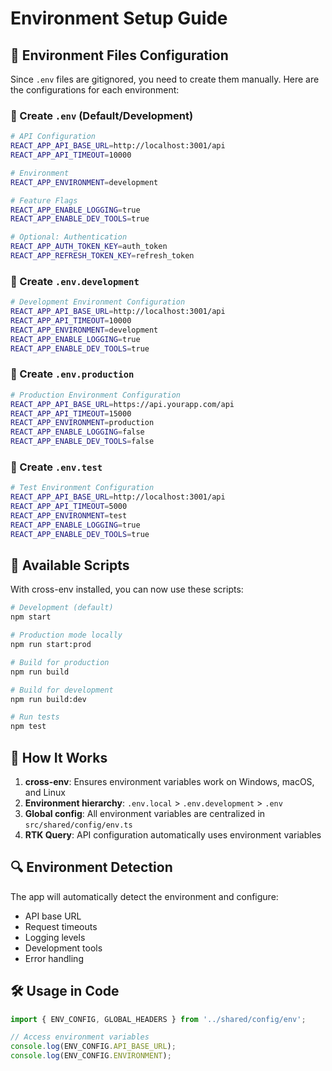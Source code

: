 # Environment Setup Guide

## 🔧 Environment Files Configuration

Since `.env` files are gitignored, you need to create them manually. Here are the configurations for each environment:

### 📁 Create `.env` (Default/Development)
```bash
# API Configuration
REACT_APP_API_BASE_URL=http://localhost:3001/api
REACT_APP_API_TIMEOUT=10000

# Environment
REACT_APP_ENVIRONMENT=development

# Feature Flags
REACT_APP_ENABLE_LOGGING=true
REACT_APP_ENABLE_DEV_TOOLS=true

# Optional: Authentication
REACT_APP_AUTH_TOKEN_KEY=auth_token
REACT_APP_REFRESH_TOKEN_KEY=refresh_token
```

### 📁 Create `.env.development`
```bash
# Development Environment Configuration
REACT_APP_API_BASE_URL=http://localhost:3001/api
REACT_APP_API_TIMEOUT=10000
REACT_APP_ENVIRONMENT=development
REACT_APP_ENABLE_LOGGING=true
REACT_APP_ENABLE_DEV_TOOLS=true
```

### 📁 Create `.env.production`
```bash
# Production Environment Configuration
REACT_APP_API_BASE_URL=https://api.yourapp.com/api
REACT_APP_API_TIMEOUT=15000
REACT_APP_ENVIRONMENT=production
REACT_APP_ENABLE_LOGGING=false
REACT_APP_ENABLE_DEV_TOOLS=false
```

### 📁 Create `.env.test`
```bash
# Test Environment Configuration
REACT_APP_API_BASE_URL=http://localhost:3001/api
REACT_APP_API_TIMEOUT=5000
REACT_APP_ENVIRONMENT=test
REACT_APP_ENABLE_LOGGING=true
REACT_APP_ENABLE_DEV_TOOLS=true
```

## 🚀 Available Scripts

With cross-env installed, you can now use these scripts:

```bash
# Development (default)
npm start

# Production mode locally
npm run start:prod

# Build for production
npm run build

# Build for development
npm run build:dev

# Run tests
npm test
```

## 📝 How It Works

1. **cross-env**: Ensures environment variables work on Windows, macOS, and Linux
2. **Environment hierarchy**: `.env.local` > `.env.development` > `.env`
3. **Global config**: All environment variables are centralized in `src/shared/config/env.ts`
4. **RTK Query**: API configuration automatically uses environment variables

## 🔍 Environment Detection

The app will automatically detect the environment and configure:
- API base URL
- Request timeouts
- Logging levels
- Development tools
- Error handling

## 🛠️ Usage in Code

```typescript
import { ENV_CONFIG, GLOBAL_HEADERS } from '../shared/config/env';

// Access environment variables
console.log(ENV_CONFIG.API_BASE_URL);
console.log(ENV_CONFIG.ENVIRONMENT);
```
